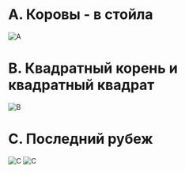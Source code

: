 # A. Коровы - в стойла

![A](https://github.com/user-attachments/assets/f41d62ba-42dd-4ade-b6a4-a098ce1b22ae)

# B. Квадратный корень и квадратный квадрат

![B](https://github.com/user-attachments/assets/da45962e-fcdb-48c7-9a0d-2cf06ff679da)

# C. Последний рубеж

![C](https://github.com/user-attachments/assets/b31e734e-e7cf-48d2-8837-7ef44658ea23)
![C](https://github.com/user-attachments/assets/b864bc64-432b-4a9c-9c70-03f0203cb2e3)
